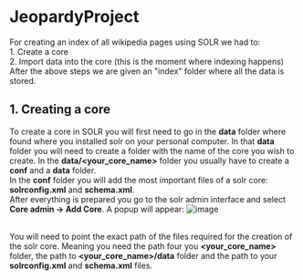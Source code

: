 # JeopardyProject

For creating an index of all wikipedia pages using SOLR we had to:
	<br> 1. Create a core
	<br> 2. Import data into the core (this is the moment where indexing happens)
After the above steps we are given an "index" folder where all the data is stored.

## 1. Creating a core

To create a core in SOLR you will first need to go in the **data** folder where found where you installed solr on your personal computer.
In that **data** folder you will need to create a folder with the name of the core you wish to create.
In the **data/<your_core_name>** folder you usually have to create a **conf** and a **data** folder.
<br>
In the **conf** folder you will add the most important files of a solr core: **solrconfig.xml** and **schema.xml**.
<br>
After everything is prepared you go to the solr admin interface and select **Core admin -> Add Core**. A popup will appear: ![image](https://github.com/AndreeaGabrian/JeopardyProject/assets/78824410/cb5315ff-d6a1-4c4a-a0dd-5c98a743c425)

<br> You will need to point the exact path of the files required for the creation of the solr core.
Meaning you need the path four you **<your_core_name>** folder, the path to **<your_core_name>/data** folder
and the path to your **solrconfig.xml** and **schema.xml** files.
